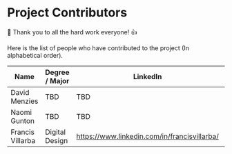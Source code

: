 # Project Contributors

:tada: Thank you to all the hard work everyone! :+1:

Here is the list of people who have contributed to the project (In alphabetical order).

| Name | Degree / Major | LinkedIn | Contact |
| ---- | -------------- | -------- | ------- |
| David Menzies | TBD | TBD | TBD |
| Naomi Gunton | TBD | TBD | TBD |
| Francis Villarba | Digital Design | https://www.linkedin.com/in/francisvillarba/ | francis.villarba@student.curtin.edu.au |
